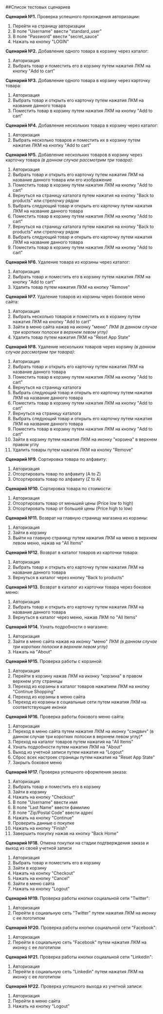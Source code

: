 ##Список тестовых сценариев

**Сценарий №1.** Проверка успешного прохождения авторизации:
1. Перейти на страницу авторизации
2. В поле "Username" ввести "standard_user"
3. В поле "Password" ввести "secret_sauce"
4. Нажать на кнопку "LOGIN"

**Сценарий №2.** Добавление одного товара в корзину через каталог:
1. Авторизация
2. Выбрать товар и поместить его в корзину путем нажатия ЛКМ на кнопку "Add to cart"

**Сценарий №3.** Добавление одного товара в корзину через карточку товара:
1. Авторизация
2. Выбрать товар и открыть его карточку путем нажатия ЛКМ на название данного товара
3. Поместить товар в корзину путем нажатия ЛКМ на кнопку "Add to cart"

**Сценарий №4.** Добавление нескольких товара в корзину через каталог:
1. Авторизация
2. Выбрать несколько товаров и поместить их в корзину путем нажатия ЛКМ на кнопку "Add to cart"

**Сценарий №5.** Добавление нескольких товаров в корзину через карточку товара *(в данном случае рассмотрим три товара)*:
1. Авторизация
2. Выбрать товар и открыть его карточку путем нажатия ЛКМ на название данного товара или его изображение
3. Поместить товар в корзину путем нажатия ЛКМ на кнопку "Add to cart"
4. Вернуться на страницу каталога путем нажатия на кнопку "Back to products" или стрелочку рядом
5. Выбрать следующий товар и открыть его карточку путем нажатия ЛКМ на название данного товара
6. Поместить товар в корзину путем нажатия ЛКМ на кнопку "Add to cart"
7. Вернуться на страницу каталога путем нажатия на кнопку "Back to products" или стрелочку рядом
5. Выбрать следующий товар и открыть его карточку путем нажатия ЛКМ на название данного товара
6. Поместить товар в корзину путем нажатия ЛКМ на кнопку "Add to cart"

**Сценарий №6.** Удаление товара из корзины через каталог:
1. Авторизация
2. Выбрать товар и поместить его в корзину путем нажатия ЛКМ на кнопку "Add to cart"
3. Удалить товар путем нажатия ЛКМ на кнопку "Remove"

**Сценарий №7.** Удаление товаров из корзины через боковое меню сайта:
1. Авторизация
2. Выбрать несколько товаров и поместить их в корзину путем нажатия ЛКМ на кнопку "Add to cart"
3. Зайти в меню сайта нажав на иконку "меню" ЛКМ *(в данном случае три коротких полоски в верхнем левом углу)*
4. Удалить товар путем нажатия ЛКМ на "Reset App State"

**Сценарий №8.** Удаление нескольких товаров через корзину *(в данном случае рассмотрим три товара)*:
1. Авторизация
2. Выбрать товар и открыть его карточку путем нажатия ЛКМ на название данного товара
3. Поместить товар в корзину путем нажатия ЛКМ на кнопку "Add to cart"
4. Вернуться на страницу каталога
5. Выбрать следующий товар и открыть его карточку путем нажатия ЛКМ на название данного товара
6. Поместить товар в корзину путем нажатия ЛКМ на кнопку "Add to cart"
7. Вернуться на страницу каталога
5. Выбрать следующий товар и открыть его карточку путем нажатия ЛКМ на название данного товара
6. Поместить товар в корзину путем нажатия ЛКМ на кнопку "Add to cart"
7. Зайти в корзину путем нажатия ЛКМ на иконку "корзина" в верхнем правом углу
8. Удалить товары путем нажатия ЛКМ на кнопку "Remove"

**Сценарий №9.** Сортировка товара по алфавиту:
1. Авторизация
2. Отсортировать товар по алфавиту (A to Z)
3. Отсортировать товар по алфавиту (Z to A)

**Сценарий №10.** Сортировка товара по стоимости:
1. Авторизация
2. Отсортировать товар от меньшей цены (Price low to high)
3. Отсортировать товар от большей цены (Price high to low)

**Сценарий №11.** Возврат на главную страницу магазина из корзины:
1. Авторизация
2. Зайти в корзину
3. Выйти на главную страницу путем нажатия ЛКМ на меню в верхнем левом меню, нажав на "All Items"

**Сценарий №12.** Возврат в каталог товаров из карточки товара:
1. Авторизация
2. Выбрать товар и открыть его карточку путем нажатия ЛКМ на название данного товара
3. Вернуться в каталог через кнопку "Back to products"

**Сценарий №13.** Возврат в каталог из карточки товара через боковое меню:
1. Авторизация
2. Выбрать товар и открыть его карточку путем нажатия ЛКМ на название данного товара
3. Вернуться в каталог через меню, нажав ЛКМ по "All Items"

**Сценарий №14.** Узнать подробности о магазине:
1. Авторизация
2. Зайти в меню сайта нажав на иконку "меню" ЛКМ *(в данном случае три коротких полоски в верхнем левом углу)*
3. Нажать на "About"

**Сценарий №15.** Проверка работы с корзиной:
1. Авторизация
2. Перейти в корзину нажав ЛКМ на иконку "корзина" в правом верхнем углу страницы
3. Переход из корзины в каталог товаров нажатием ЛКМ на кнопку "Continue Shopping" 
4. Переход из корзины в меню сайта
5. Переход из корзины в социальные сети путем нажатия ЛКМ на соответствующие иконки

**Сценарий №16.** Проверка работы бокового меню сайта:
1. Авторизация
2. Переход в меню сайта путем нажатия ЛКМ на иконку "сэндвич" (в данном случае три коротких полоски в верхнем левом углу)*
3. Переход на каталог товаров путем нажатия на "All Items"
4. Узнать подробности путем нажатия ЛКМ на "About"
5. Выход из учетной записи путем нажатия на "Logout"
6. Сброс всех настроек страницы путем нажатия на "Reset App State"
7. Закрыть боковое меню

**Сценарий №17.** Проверка успешного оформления заказа:
1. Авторизация
2. Выбрать товар и поместить его в корзину
3. Зайти в корзину
4. Нажать на кнопку "Checkout"
5. В поле "Username" ввести имя
6. В поле "Last Name" ввести фамилию
7. В поле "Zip/Postal Code" ввести адрес
8. Нажать на кнопку "Continue"
9. Проверить данные о покупке
10. Нажать на кнопку "Finish"
11. Завершить покупку нажав на кнопку "Back Home"

**Сценарий №18.** Отмена покупки на стадии подтверждения заказа и выход из своей учетной записи
1. Авторизация
2. Выбрать товар и поместить его в корзину
3. Зайти в корзину
4. Нажать на конпку "Checkout"
5. Нажать на кнопку "Cancel"
6. Зайти в меню сайта
7. Нажать на кнопку "Logout" 

**Сценарий №19.** Проверка работы кнопки социальной сети "Twitter":
1. Авторизация
2. Перейти в социальную сеть "Twitter" путем нажатия ЛКМ на иконку с ее логотипом

**Сценарий №20.** Проверка работы кнопки социальной сети "Facebook":
1. Авторизация
2. Перейти в социальную сеть "Facebook" путем нажатия ЛКМ на иконку с ее логотипом

**Сценарий №21.** Проверка работы кнопки социальной сети "Linkedin":
1. Авторизация
2. Перейти в социальную сеть "Linkedin" путем нажатия ЛКМ на иконку с ее логотипом

**Сценарий №22.** Проверка успешного выхода из учетной записи:
1. Авторизация
2. Перейти в меню сайта
3. Нажать на кнопку "Logout"